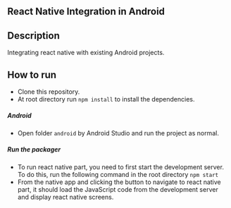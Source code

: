 ## React Native Integration in Android

## Description
Integrating react native with existing Android projects.

## How to run
* Clone this repository.
* At root directory run `npm install` to install the dependencies.
##### Android
* Open folder `android` by Android Studio and run the project as normal.
##### Run the packager
* To run react native part, you need to first start the development server. To do this, run the following command in the root directory `npm start`
* From the  native app and clicking the button to navigate to react native part, it should load the JavaScript code from the development server and display react native screens.


